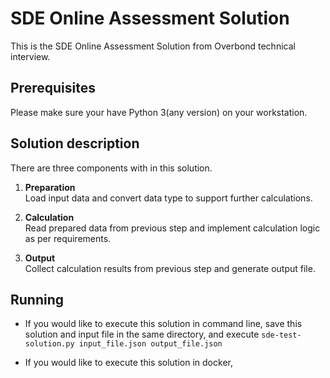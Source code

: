 # SDE Online Assessment Solution
This is the SDE Online Assessment Solution from Overbond technical interview. 

## Prerequisites

Please make sure your have Python 3(any version) on your workstation. 

## Solution description 
There are three components with in this solution.

1. **Preparation**  
Load input data and convert data type to support further calculations.

2. **Calculation**  
Read prepared data from previous step and implement calculation logic as per requirements.
   
3. **Output**  
Collect calculation results from previous step and generate output file. 

## Running
- If you would like to execute this solution in command line, save this solution and input file in the same directory, and execute ` sde-test-solution.py input_file.json output_file.json `

- If you would like to execute this solution in docker,  
